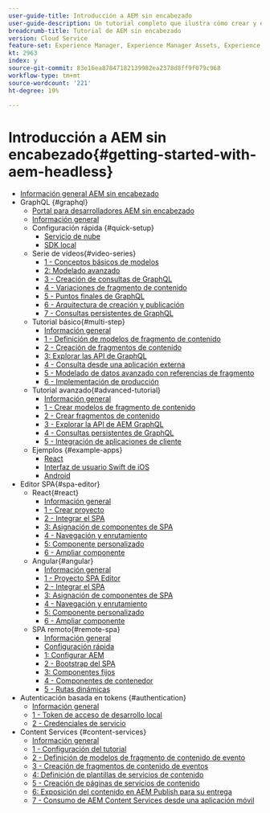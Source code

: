 ```yaml
---
user-guide-title: Introducción a AEM sin encabezado
user-guide-description: Un tutorial completo que ilustra cómo crear y exponer contenido mediante AEM sin encabezado.
breadcrumb-title: Tutorial de AEM sin encabezado
version: Cloud Service
feature-set: Experience Manager, Experience Manager Assets, Experience Manager Sites
kt: 2963
index: y
source-git-commit: 83e16ea87847182139982ea2378d8ff9f079c968
workflow-type: tm+mt
source-wordcount: '221'
ht-degree: 19%

---
```



# Introducción a AEM sin encabezado{#getting-started-with-aem-headless}

+ [Información general AEM sin encabezado](./overview.md)
+ GraphQL {#graphql}
   + [Portal para desarrolladores AEM sin encabezado](https://experienceleague.adobe.com/landing/experience-manager/headless/developer.html)
   + [Información general](./graphql/overview.md)
   + Configuración rápida {#quick-setup}
      + [Servicio de nube](./graphql/quick-setup/cloud-service.md)
      + [SDK local](./graphql/quick-setup/local-sdk.md)
   + Serie de vídeos{#video-series}
      + [1 - Conceptos básicos de modelos](./graphql/video-series/modeling-basics.md)
      + [2: Modelado avanzado](./graphql/video-series/advanced-modeling.md)
      + [3 - Creación de consultas de GraphQL](./graphql/video-series/creating-graphql-queries.md)
      + [4 - Variaciones de fragmento de contenido](./graphql/video-series/content-fragment-variations.md)
      + [5 - Puntos finales de GraphQL](./graphql/video-series/graphql-endpoints.md)
      + [6 - Arquitectura de creación y publicación](./graphql/video-series/author-publish-architecture.md)
      + [7 - Consultas persistentes de GraphQL](./graphql/video-series/graphql-persisted-queries.md)
   + Tutorial básico{#multi-step}
      + [Información general](./graphql/multi-step/overview.md)
      + [1 - Definición de modelos de fragmento de contenido](./graphql/multi-step/content-fragment-models.md)
      + [2 - Creación de fragmentos de contenido](./graphql/multi-step/author-content-fragments.md)
      + [3: Explorar las API de GraphQL](./graphql/multi-step/explore-graphql-api.md)
      + [4 - Consulta desde una aplicación externa](./graphql/multi-step/graphql-and-external-app.md)
      + [5 - Modelado de datos avanzado con referencias de fragmento](./graphql/multi-step/fragment-references.md)
      + [6 - Implementación de producción](./graphql/multi-step/production-deployment.md)
   + Tutorial avanzado{#advanced-tutorial}
      + [Información general](/help/headless-tutorial/graphql/advanced-graphql/overview.md)
      + [1 - Crear modelos de fragmento de contenido](/help/headless-tutorial/graphql/advanced-graphql/create-content-fragment-models.md)
      + [2 - Crear fragmentos de contenido](/help/headless-tutorial/graphql/advanced-graphql/author-content-fragments.md)
      + [3 - Explorar la API de AEM GraphQL](/help/headless-tutorial/graphql/advanced-graphql/explore-graphql-api.md)
      + [4 - Consultas persistentes de GraphQL](/help/headless-tutorial/graphql/advanced-graphql/graphql-persisted-queries.md)
      + [5 - Integración de aplicaciones de cliente](/help/headless-tutorial/graphql/advanced-graphql/client-application-integration.md)
   + Ejemplos {#example-apps}
      + [React](./graphql/example-apps/react-app.md)
      + [Interfaz de usuario Swift de iOS](./graphql/example-apps/ios-swiftui-app.md)
      + [Android](./graphql/example-apps/android-app.md)
+ Editor SPA{#spa-editor}
   + React{#react}
      + [Información general](./spa-editor/react/overview.md)
      + [1 - Crear proyecto](./spa-editor/react/create-project.md)
      + [2 - Integrar el SPA](./spa-editor/react/integrate-spa.md)
      + [3: Asignación de componentes de SPA](./spa-editor/react/map-components.md)
      + [4 - Navegación y enrutamiento](./spa-editor/react/navigation-routing.md)
      + [5: Componente personalizado](./spa-editor/react/custom-component.md)
      + [6 - Ampliar componente](./spa-editor/react/extend-component.md)
   + Angular{#angular}
      + [Información general](./spa-editor/angular/overview.md)
      + [1 - Proyecto SPA Editor](./spa-editor/angular/create-project.md)
      + [2 - Integrar el SPA](./spa-editor/angular/integrate-spa.md)
      + [3: Asignación de componentes de SPA](./spa-editor/angular/map-components.md)
      + [4 - Navegación y enrutamiento](./spa-editor/angular/navigation-routing.md)
      + [5: Componente personalizado](./spa-editor/angular/custom-component.md)
      + [6 - Ampliar componente](./spa-editor/angular/extend-component.md)
   + SPA remoto{#remote-spa}
      + [Información general](./spa-editor/remote-spa/overview.md)
      + [Configuración rápida](./spa-editor/remote-spa/quick-setup.md)
      + [1: Configurar AEM](./spa-editor/remote-spa/aem-configure.md)
      + [2 - Bootstrap del SPA](./spa-editor/remote-spa/spa-bootstrap.md)
      + [3: Componentes fijos](./spa-editor/remote-spa/spa-fixed-component.md)
      + [4 - Componentes de contenedor](./spa-editor/remote-spa/spa-container-component.md)
      + [5 - Rutas dinámicas](./spa-editor/remote-spa/spa-dynamic-routes.md)
+ Autenticación basada en tokens {#authentication}
   + [Información general](./authentication/overview.md)
   + [1 - Token de acceso de desarrollo local](./authentication/local-development-access-token.md)
   + [2 - Credenciales de servicio](./authentication/service-credentials.md)
+ Content Services {#content-services}
   + [Información general](./content-services/overview.md)
   + [1 - Configuración del tutorial](./content-services/chapter-1.md)
   + [2 - Definición de modelos de fragmento de contenido de evento](./content-services/chapter-2.md)
   + [3 - Creación de fragmentos de contenido de eventos](./content-services/chapter-3.md)
   + [4: Definición de plantillas de servicios de contenido](./content-services/chapter-4.md)
   + [5 - Creación de páginas de servicios de contenido](./content-services/chapter-5.md)
   + [6: Exposición del contenido en AEM Publish para su entrega](./content-services/chapter-6.md)
   + [7 - Consumo de AEM Content Services desde una aplicación móvil](./content-services/chapter-7.md)
